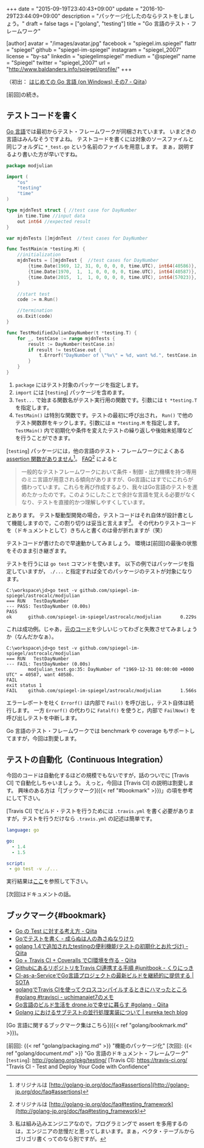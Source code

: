 +++
date = "2015-09-19T23:40:43+09:00"
update = "2016-10-29T23:44:09+09:00"
description = "パッケージ化したのならテストをしましょう。"
draft = false
tags = ["golang", "testing"]
title = "Go 言語のテスト・フレームワーク"

[author]
  avatar = "/images/avatar.jpg"
  facebook = "spiegel.im.spiegel"
  flattr = "spiegel"
  github = "spiegel-im-spiegel"
  instagram = "spiegel_2007"
  license = "by-sa"
  linkedin = "spiegelimspiegel"
  medium = "@spiegel"
  name = "Spiegel"
  twitter = "spiegel_2007"
  url = "http://www.baldanders.info/spiegel/profile/"
+++

（初出： [はじめての Go 言語 (on Windows) その7 - Qiita](http://qiita.com/spiegel-im-spiegel/items/64224f22ef17d916dc2d)）

[前回]の続き。

## テストコードを書く

[Go 言語]では最初からテスト・フレームワークが同梱されています。
いまどきの言語はみんなそうですよね。
テストコードを書くには対象のソースファイルと同じフォルダに `*_test.go` という名前のファイルを用意します。
まぁ，説明するより書いた方が早いですね。

```go
package modjulian

import (
	"os"
	"testing"
	"time"
)

type mjdnTest struct { //test case for DayNumber
	in time.Time //input data
	out int64 //expected result
}

var mjdnTests []mjdnTest  //test cases for DayNumber

func TestMain(m *testing.M) {
	//initialization
 	mjdnTests = []mjdnTest {  //test cases for DayNumber
		{time.Date(1969, 12, 31, 0, 0, 0, 0, time.UTC), int64(40586)},
		{time.Date(1970,  1,  1, 0, 0, 0, 0, time.UTC), int64(40587)},
		{time.Date(2015,  1,  1, 0, 0, 0, 0, time.UTC), int64(57023)},
	}

	//start test
    code := m.Run()

	//termination
    os.Exit(code)
}

func TestModifiedJulianDayNumber(t *testing.T) {
	for _, testCase := range mjdnTests {
		result := DayNumber(testCase.in)
		if result != testCase.out {
			t.Errorf("DayNumber of \"%v\" = %d, want %d.", testCase.in, result, testCase.out)
		}
	}
}
```

1. `package` にはテスト対象のパッケージを指定します。
1. `import` には [`testing`] パッケージを含めます。
1. `Test...` で始まる関数名がテスト実行用の関数です。引数には `t *testing.T` を指定します。
1. `TestMain()` は特別な関数です。テストの最初に呼び出され， `Run()` で他のテスト関数群をキックします。引数には `m *testing.M` を指定します。 `TestMain()` 内で初期化や条件を変えたテストの繰り返しや後始末処理などを行うことができます。

[`testing`] パッケージには，他の言語のテスト・フレームワークによくある [assertion 関数がありません](http://golang.jp/go_faq#assertions)[^1]。 [FAQ](http://golang.jp/go_faq#testing_framework)[^2] によると

> 一般的なテストフレームワークにおいて条件・制御・出力機構を持つ専用のミニ言語が用意される傾向がありますが、Go言語にはすでにこれらが備わっています。これらを再び作成するより、我々はGo言語のテストを進めたかったのです。このようにしたことで余計な言語を覚える必要がなくなり、テストを直接的かつ理解しやすくしています。

とあります。
テスト駆動型開発の場合，テストコードはそれ自体が設計書として機能しますので，この割り切りは妥当と言えます[^3]。
その代わりテストコードを（ドキュメントとして）きちんと書くのは骨が折れますが（笑）

[^1]: オリジナルは [http://golang-jp.org/doc/faq#assertions](http://golang-jp.org/doc/faq#assertions)
[^2]: オリジナルは [http://golang-jp.org/doc/faq#testing_framework](http://golang-jp.org/doc/faq#testing_framework)
[^3]: 私は組み込みエンジニアなので，プログラミングで assert を多用するのは，エンジニアの怠慢だと思ってしまいます。まぁ，ベクタ・テーブルからゴリゴリ書くってのなら別ですが。

テストコードが書けたので早速動かしてみましょう。
環境は[前回]の最後の状態をそのまま引き継ぎます。

テストを行うには `go test` コマンドを使います。
以下の例ではパッケージを指定していますが， `./...` と指定すれば全てのパッケージのテストが対象になります。

```shell
C:\workspace\jd>go test -v github.com/spiegel-im-spiegel/astrocalc/modjulian
=== RUN   TestDayNumber
--- PASS: TestDayNumber (0.00s)
PASS
ok      github.com/spiegel-im-spiegel/astrocalc/modjulian       0.229s
```

これは成功例。じゃあ，[元のコード](https://github.com/spiegel-im-spiegel/astrocalc/blob/master/modjulian/modjulian.go)を少しいじってわざと失敗させてみましょうか（なんだかなぁ）。

```shell
C:\workspace\jd>go test -v github.com/spiegel-im-spiegel/astrocalc/modjulian
=== RUN   TestDayNumber
--- FAIL: TestDayNumber (0.00s)
        modjulian_test.go:35: DayNumber of "1969-12-31 00:00:00 +0000 UTC" = 40587, want 40586.
FAIL
exit status 1
FAIL    github.com/spiegel-im-spiegel/astrocalc/modjulian       1.566s
```

エラーレポートを吐く `Errorf()` は内部で `Fail()` を呼び出し，テスト自体は続行します。
一方 `Errorf()` の代わりに `Fatalf()` を使うと，内部で `FailNow()` を呼び出しテストを中断します。

Go 言語のテスト・フレームワークでは benchmark や coverage もサポートしてますが，今回は割愛します。

## テストの自動化（Continuous Integration）

今回のコードは自動化するほどの規模でもないですが，話のついでに [Travis CI] で自動化しちゃいましょう。
えっと，今回は [Travis CI] の説明は割愛します。
興味のある方は「[ブックマーク]({{< ref "#bookmark" >}})」の項を参考にして下さい。

[Travis CI] でビルド・テストを行うためには `.travis.yml` を書く必要がありますが，テストを行うだけなら `.travis.yml` の記述は簡単です。

```yaml
language: go

go:
  - 1.4
  - 1.5

script:
 - go test -v ./...
```

実行結果は[ここ](https://travis-ci.org/spiegel-im-spiegel/astrocalc)を参照して下さい。

[次回]はドキュメントの話。

## ブックマーク{#bookmark}

- [Go の Test に対する考え方 - Qiita](http://qiita.com/Jxck_/items/8717a5982547cfa54ebc)
- [Goでテストを書く - 成らぬは人の為さぬなりけり](http://straitwalk.hatenablog.com/entry/2014/09/18/232810)
- [golang 1.4で追加されたtestingの便利機能(テストの初期化とお片づけ) - Qiita](http://qiita.com/umisama/items/0d589cca7e89b89c29a8)
- [Go + Travis CI + Coveralls でCI環境を作る - Qiita](http://qiita.com/dmnlk/items/3fb4e0abb98e39fee275)
- [GithubにあるリポジトリをTravis CI連携する手順 #junitbook - くりにっき](http://sue445.hatenablog.com/entry/2013/06/01/170607)
- [CI-as-a-ServiceでGo言語プロジェクトの最新ビルドを継続的に提供する | SOTA](http://deeeet.com/writing/2014/10/16/golang-in-ci-as-a-service/)
- [golangでTravis CIを使ってクロスコンパイルするときにハマったところ #golang #travisci - uchimanajet7のメモ](http://uchimanajet7.hatenablog.com/entry/2015/03/20/211352)
- [Go言語のビルド生活を drone.ioで幸せに暮らす #golang - Qiita](http://qiita.com/atotto/items/b796c31c1755dbec13db)
- [Golang におけるサブテストの並行処理実装について | eureka tech blog](https://developers.eure.jp/tech/go1_7-subtests/)

[Go 言語に関するブックマーク集はこちら]({{< ref "golang/bookmark.md" >}})。

[Go 言語]: https://golang.org/ "The Go Programming Language"
[前回]: {{< ref "golang/packaging.md" >}} "機能のパッケージ化"
[次回]: {{< ref "golang/document.md" >}} "Go 言語のドキュメント・フレームワーク"
[`testing`]: http://golang.org/pkg/testing/
[Travis CI]: https://travis-ci.org/ "Travis CI - Test and Deploy Your Code with Confidence"

